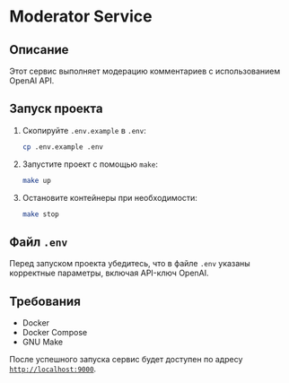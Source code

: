# Moderator Service

## Описание
Этот сервис выполняет модерацию комментариев с использованием OpenAI API.

## Запуск проекта

1. Скопируйте `.env.example` в `.env`:
   ```sh
   cp .env.example .env
   ```

2. Запустите проект с помощью `make`:
   ```sh
   make up
   ```

3. Остановите контейнеры при необходимости:
   ```sh
   make stop
   ```

## Файл `.env`
Перед запуском проекта убедитесь, что в файле `.env` указаны корректные параметры, включая API-ключ OpenAI.

## Требования
- Docker
- Docker Compose
- GNU Make

После успешного запуска сервис будет доступен по адресу [`http://localhost:9000`](http://localhost:9000).
